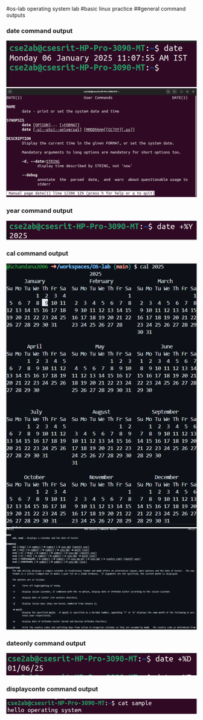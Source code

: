 #os-lab
operating system lab
#basic linux practice
##general command outputs
### date command output
![date command output](date.png)
![manual command manual](manualdate.png)
### year command output
![year command output](year.png)
### cal command output
![cal command output](cal.png)
![manual command manual](manulcal.png)
### dateonly command output
![dateonly command output](dateonly.png)
### displayconte command output
![displayconte command output](displayconte.png)




